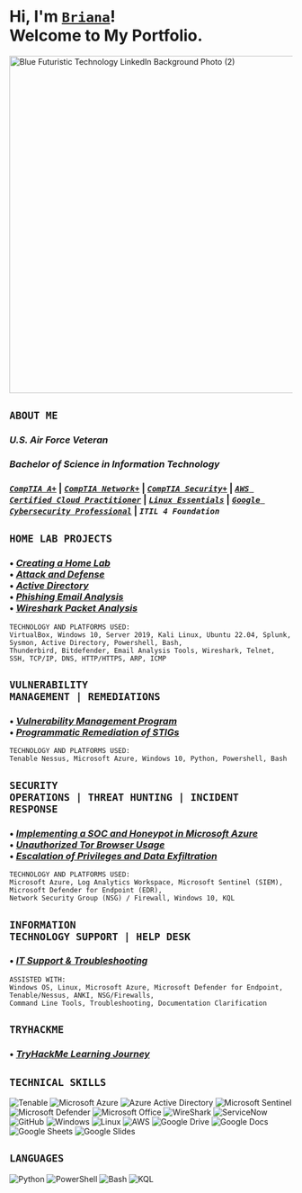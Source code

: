 <h1>Hi, I'm <a href="https://www.linkedin.com/in/brianalwillis/"><code>Briana</code></a>!<br>Welcome to My Portfolio.</h1>

<img width="2000" height="600" alt="Blue Futuristic Technology LinkedIn Background Photo (2)" src="https://github.com/user-attachments/assets/39f05744-86ea-4379-a38a-29a349e6114b" /></br>

## <code>ABOUT ME</code>

### *U.S. Air Force Veteran*
### *Bachelor of Science in Information Technology*
### [*`CompTIA A+`*](https://www.credly.com/earner/earned/badge/b053f3c0-6e80-4d2e-bb8c-f8f4f8172a40) | [*`CompTIA Network+`*](https://www.credly.com/earner/earned/badge/8ca33678-28c0-4119-b5b4-822a320eb803) | [*`CompTIA Security+`*](https://www.credly.com/earner/earned/badge/da5ce54c-26da-4b7e-849b-182c826863c5) | [*`AWS Certified Cloud Practitioner`*](https://www.credly.com/earner/earned/badge/6f187de9-6d92-4634-b4a7-d0c02943d1af) | [*`Linux Essentials`*](https://www.credly.com/earner/earned/badge/043dea14-3383-4b88-86bd-e26f7be1d630) | [*`Google Cybersecurity Professional`*](https://www.credly.com/earner/earned/badge/bbe5b941-760f-4552-803f-c85c04d2a9c9) | *`ITIL 4 Foundation`*

## <code>HOME LAB PROJECTS</code>

### • [*Creating a Home Lab*](https://github.com/brianalwillis/virtual-home-lab/blob/main/README.md)</br> • [*Attack and Defense*](https://github.com/brianalwillis/virtual-home-lab/blob/main/attack-defend.md)</br> • [*Active Directory*](https://github.com/brianalwillis/virtual-home-lab/blob/main/active-directory.md)</br> • [*Phishing Email Analysis*](https://github.com/brianalwillis/phishing-email-analysis/blob/main/README.md)</br> • [*Wireshark Packet Analysis*](https://github.com/brianalwillis/wireshark-packet-analysis/tree/main)

```
TECHNOLOGY AND PLATFORMS USED:
VirtualBox, Windows 10, Server 2019, Kali Linux, Ubuntu 22.04, Splunk, Sysmon, Active Directory, Powershell, Bash,
Thunderbird, Bitdefender, Email Analysis Tools, Wireshark, Telnet, SSH, TCP/IP, DNS, HTTP/HTTPS, ARP, ICMP
```

## <code>VULNERABILITY MANAGEMENT | REMEDIATIONS</code>

### • [*Vulnerability Management Program*](https://github.com/brianalwillis/vulnerability-management-program)</br> • [*Programmatic Remediation of STIGs*](https://github.com/brianalwillis/programmatic-vulnerability-remediation)

```
TECHNOLOGY AND PLATFORMS USED:
Tenable Nessus, Microsoft Azure, Windows 10, Python, Powershell, Bash
```

## <code>SECURITY OPERATIONS | THREAT HUNTING | INCIDENT RESPONSE</code>

### • [*Implementing a SOC and Honeypot in Microsoft Azure*](https://github.com/brianalwillis/soc-honeypot/tree/main)</br> • [*Unauthorized Tor Browser Usage*](https://github.com/brianalwillis/threat-hunting-scenario-tor/blob/main/README.md)</br> • [*Escalation of Privileges and Data Exfiltration*](https://github.com/brianalwillis/incident-response-linux/blob/main/README.md)

```
TECHNOLOGY AND PLATFORMS USED:
Microsoft Azure, Log Analytics Workspace, Microsoft Sentinel (SIEM), Microsoft Defender for Endpoint (EDR),
Network Security Group (NSG) / Firewall, Windows 10, KQL
```

## <code>INFORMATION TECHNOLOGY SUPPORT | HELP DESK</code>

### • [*IT Support & Troubleshooting*](https://github.com/brianalwillis/it-support)

```
ASSISTED WITH:
Windows OS, Linux, Microsoft Azure, Microsoft Defender for Endpoint, Tenable/Nessus, ANKI, NSG/Firewalls,
Command Line Tools, Troubleshooting, Documentation Clarification
```

## <code>TRYHACKME</code>

### • [*TryHackMe Learning Journey*](https://github.com/brianalwillis/try-hack-me/tree/main)

## <code>TECHNICAL SKILLS</code>

![Tenable](https://img.shields.io/badge/-Tenable-242B75?style=flat-square&logo=Tenable) 
![Microsoft Azure](https://img.shields.io/badge/-Microsoft_Azure-0078D4?style=flat-square&logo=Microsoft_Azure)
![Azure Active Directory](https://img.shields.io/badge/-Azure_Active_Directory-0b7cdf?style=flat-square&logo=Azure_Active_Directory)
![Microsoft Sentinel](https://img.shields.io/badge/-Microsoft_Sentinel-5cb2f1?style=flat-square&logo=Microsoft_Sentinel)
![Microsoft Defender](https://img.shields.io/badge/-Microsoft_Defender-1087da?style=flat-square&logo=Microsoft_Defender)
![Microsoft Office](https://img.shields.io/badge/-Microsoft_Office_365-7557a4?style=flat-square&logo=Microsoft_Office_365)
![WireShark](https://img.shields.io/badge/-WireShark-8abbd4?style=flat-square&logo=WireShark)
![ServiceNow](https://img.shields.io/badge/-ServiceNow-85b7a4?style=flat-square&logo=ServiceNow)
![GitHub](https://img.shields.io/badge/-GitHub-181717?style=flat-square&logo=github)
![Windows](https://img.shields.io/badge/-Windows-0078d7?style=flat-square&logo=Windows)
![Linux](https://img.shields.io/badge/-Linux-FCC624?style=flat-square&logo=linux&logoColor=black)
![AWS](https://img.shields.io/badge/-AWS-1d242e?style=flat-square&logo=AWS)
![Google Drive](https://img.shields.io/badge/-Google_Drive-4285F4?style=flat-square&logo=GoogleDrive&logoColor=white)
![Google Docs](https://img.shields.io/badge/-Google_Docs-4285F4?style=flat-square&logo=GoogleDocs&logoColor=white)
![Google Sheets](https://img.shields.io/badge/-Google_Sheets-34A853?style=flat-square&logo=GoogleSheets&logoColor=white)
![Google Slides](https://img.shields.io/badge/-Google_Slides-FBBC04?style=flat-square&logo=GoogleSlides&logoColor=black)

## <code>LANGUAGES</code>

![Python](https://img.shields.io/badge/-Python-3776AB?style=flat-square&logo=Python&logoColor=white)
![PowerShell](https://img.shields.io/badge/-Powershell-5793fa?style=flat-square&logo=Powershell)
![Bash](https://img.shields.io/badge/-Bash-4EAA25?style=flat-square&logo=gnubash&logoColor=white)
![KQL](https://img.shields.io/badge/-KQL-36336e?style=flat-square&logo=KQL)
